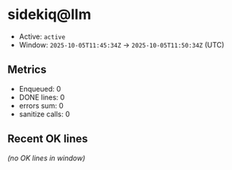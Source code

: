# sidekiq@llm

- Active: `active`
- Window: `2025-10-05T11:45:34Z` → `2025-10-05T11:50:34Z` (UTC)

## Metrics
- Enqueued: 0
- DONE lines: 0
- errors sum: 0
- sanitize calls: 0

## Recent OK lines
_(no OK lines in window)_
